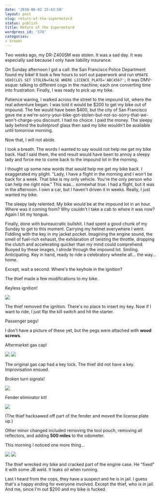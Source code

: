 ```yaml
---
date: '2010-08-02 15:43:50'
layout: post
slug: return-of-the-supermotard
status: publish
title: Return of the Supermotard
wordpress_id: '578'
categories:
- Vroom!
---
```


Two weeks ago, my DR-Z400SM was stolen. It was a sad day. It was especially sad because I only have liability insurance. 

On Sunday afternoon I got a call: the San Francisco Police Department found my bike! It took a few hours to sort out paperwork and run `UPDATE VEHICLES SET STOLEN=FALSE WHERE LICENCE_PLATE='ABC4567';` It was DMV-esque: talking to different cogs in the machine; each one converting time into frustration. Finally, I was ready to pick up my bike.

Patience waning, I walked across the street to the impound lot, where the real adventure began. I was told it would be $200 to get my bike out of impound. The fee would have been $400, but the city of San Francisco gave me a we're-sorry-your-bike-got-stolen-but-not-so-sorry-that-we-won't-charge-you discount. I had no choice. I paid the money. The sleepy lady behind the bulletproof glass then said my bike wouldn't be available until tomorrow morning. 

Now that, I will not abide. 

I took a breath. The words I wanted to say would not help me get my bike back. Had I said them, the end result would have been to annoy a sleepy lady and force me to come back to the impound lot in the morning. 

I thought up some new words that _would_ help me get my bike back. I exaggerated my plight. "Lady, I have a flight in the morning and I won't be back for a week. That bike is my only vehicle. You're the only person who can help me right now." This was... somewhat true. I had a flight, but it was in the afternoon. I own a car, but I haven't driven it in weeks. Really, I just wanted my bike. 

The sleepy lady relented. My bike would be at the impound lot in an hour. Where was it coming from? Why couldn't I take a cab to where it was now? Again I bit my tongue.

Finally, done with bureaucratic bullshit. I had spent a good chunk of my Sunday to get to this moment. Carrying my helmet everywhere I went. Fiddling with the key in my jacket pocket. Imagining the engine sound, the smell of fuel-rich exhaust, the exhilaration of twisting the throttle, dropping the clutch and accelerating quicker than my mind could comprehend. Buoyed by these images, I strode through the impound lot. Smiling. Anticipating. Key in hand, ready to ride a celebratory wheelie all... the way... home.

Except, wait a second. Where's the keyhole in the ignition?

The thief made a few modifications to my bike. 

Keyless ignition!

[![](/images/DSC_7730_resized-500x332.jpg)](/images/DSC_7730_resized.jpg)

The thief removed the ignition. There's no place to insert my key. Now if I want to ride, I just flip the kill switch and hit the starter.

Passenger pegs! 

I don't have a picture of these yet, but the pegs were attached with **wood screws**.

Aftermarket gas cap! 

[![](/images/DSC_7726-500x394.jpg)](/images/DSC_7726.jpg)
[![](/images/DSC_7727-500x374.jpg)](/images/DSC_7727.jpg)

The original gas cap had a key lock. The thief did not have a key. Improvisation ensued.

Broken turn signals!

[![](/images/DSC_7728_resized-500x332.jpg)](/images/DSC_7728_resized.jpg)

Fender eliminator kit!

[![](/images/DSC_7729_resized-500x751.jpg)](/images/DSC_7729_resized.jpg)

(The thief hacksawed off part of the fender and moved the license plate up.)

Other minor changed included removing the tool pouch, removing all reflectors, and adding **500 miles** to the odometer.

This morning I noticed one more thing...

[![](/images/DSC_7734_resized-500x751.jpg)](/images/DSC_7734_resized.jpg)
[![](/images/DSC_7735_resized-500x751.jpg)](/images/DSC_7735_resized.jpg)

The thief wrecked my bike and cracked part of the engine case. He "fixed" it with some JB weld. It leaks oil when running.

Last I heard from the cops, they have a suspect and he is in jail. I guess that's a happy ending for everyone involved. Except the thief, who is in jail. And me, since I'm out $200 and my bike is fucked. 

